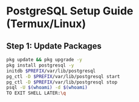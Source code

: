 # PostgreSQL Setup Guide (Termux/Linux)

## Step 1: Update Packages
```bash
pkg update && pkg upgrade -y
pkg install postgresql -y
initdb $PREFIX/var/lib/postgresql
pg_ctl -D $PREFIX/var/lib/postgresql start
pg_ctl -D $PREFIX/var/lib/postgresql stop
psql -U $(whoami) -d $(whoami)
TO EXIT SHELL LATER:\q
